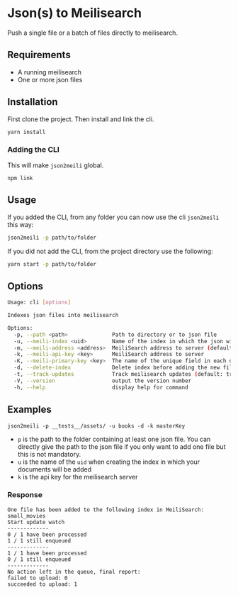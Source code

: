 # Json(s) to Meilisearch

Push a single file or a batch of files directly to meilisearch.

## Requirements

- A running meilisearch
- One or more json files

## Installation

First clone the project.
Then install and link the cli.

```
yarn install
```

### Adding the CLI

This will make `json2meili` global.
```
npm link
```

## Usage

If you added the CLI, from any folder you can now use the cli `json2meili` this way:

```bash
json2meili -p path/to/folder
```

If you did not add the CLI, from the project directory use the following:
```bash
yarn start -p path/to/folder
```


## Options

```bash
Usage: cli [options]

Indexes json files into meilisearch

Options:
  -p, --path <path>              Path to directory or to json file
  -u, --meili-index <uid>        Name of the index in which the json will be added (default: "my_index")
  -m, --meili-address <address>  MeiliSearch address to server (default: "http://localhost:7700")
  -k, --meili-api-key <key>      MeiliSearch address to server
  -K, --meili-primary-key <key>  The name of the unique field in each document
  -d, --delete-index             Delete index before adding the new files (default: false)
  -t, --track-updates            Track meilisearch updates (default: true)
  -V, --version                  output the version number
  -h, --help                     display help for command
```

## Examples

```
json2meili -p __tests__/assets/ -u books -d -k masterKey
```

- `p` is the path to the folder containing at least one json file. You can directly give the path to the json file if you only want to add one file but this is not mandatory.
- `u` is the name of the `uid`  when creating the index in which your documents will be added
- `k` is the api key for the meilisearch server


### Response
```
One file has been added to the following index in MeiliSearch: small_movies
Start update watch
-------------
0 / 1 have been processed
1 / 1 still enqueued
-------------
1 / 1 have been processed
0 / 1 still enqueued
-------------
No action left in the queue, final report:
failed to upload: 0
succeeded to upload: 1
```
